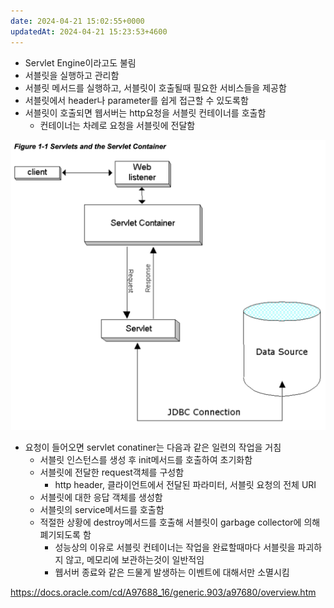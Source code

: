 ```yaml
---
date: 2024-04-21 15:02:55+0000
updatedAt: 2024-04-21 15:23:53+4600
---
```

- Servlet Engine이라고도 불림
- 서블릿을 실행하고 관리함
- 서블릿 메서드를 실행하고, 서블릿이 호출될때 필요한 서비스들을 제공함
- 서블릿에서 header나 parameter를 쉽게 접근할 수 있도록함
- 서블릿이 호출되면 웹서버는 http요청을 서블릿 컨테이너를 호출함
	- 컨테이너는 차례로 요청을 서블릿에 전달함

![center|600](real-resource-image/Pasted%20image%2020231122230728.png)

- 요청이 들어오면 servlet conatiner는 다음과 같은 일련의 작업을 거침
	- 서블릿 인스턴스를 생성 후 init메서드를 호출하여 초기화함
	- 서블릿에 전달한 request객체를 구성함
		- http header, 클라이언트에서 전달된 파라미터, 서블릿 요청의 전체 URI
	- 서블릿에 대한 응답 객체를 생성함
	- 서블릿의 service메서드를 호출함
	- 적절한 상황에 destroy메서드를 호출해 서블릿이 garbage collector에 의해 폐기되도록 함
		- 성능상의 이유로 서블릿 컨테이너는 작업을 완료할때마다 서블릿을 파괴하지 않고, 메모리에 보관하는것이 일반적임
		- 웹서버 종료와 같은 드물게 발생하는 이벤트에 대해서만 소멸시킴






https://docs.oracle.com/cd/A97688_16/generic.903/a97680/overview.htm